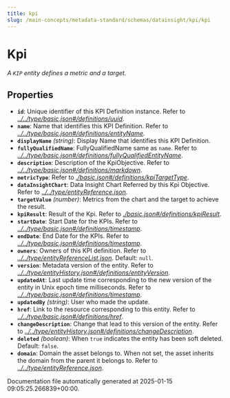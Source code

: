 ```yaml
---
title: kpi
slug: /main-concepts/metadata-standard/schemas/datainsight/kpi/kpi
---
```


# Kpi

*A `KIP` entity defines a metric and a target.*

## Properties

- **`id`**: Unique identifier of this KPI Definition instance. Refer to *[../../type/basic.json#/definitions/uuid](#/../type/basic.json#/definitions/uuid)*.
- **`name`**: Name that identifies this KPI Definition. Refer to *[../../type/basic.json#/definitions/entityName](#/../type/basic.json#/definitions/entityName)*.
- **`displayName`** *(string)*: Display Name that identifies this KPI Definition.
- **`fullyQualifiedName`**: FullyQualifiedName same as `name`. Refer to *[../../type/basic.json#/definitions/fullyQualifiedEntityName](#/../type/basic.json#/definitions/fullyQualifiedEntityName)*.
- **`description`**: Description of the KpiObjective. Refer to *[../../type/basic.json#/definitions/markdown](#/../type/basic.json#/definitions/markdown)*.
- **`metricType`**: Refer to *[./basic.json#/definitions/kpiTargetType](#basic.json#/definitions/kpiTargetType)*.
- **`dataInsightChart`**: Data Insight Chart Referred by this Kpi Objective. Refer to *[../../type/entityReference.json](#/../type/entityReference.json)*.
- **`targetValue`** *(number)*: Metrics from the chart and the target to achieve the result.
- **`kpiResult`**: Result of the Kpi. Refer to *[./basic.json#/definitions/kpiResult](#basic.json#/definitions/kpiResult)*.
- **`startDate`**: Start Date for the KPIs. Refer to *[../../type/basic.json#/definitions/timestamp](#/../type/basic.json#/definitions/timestamp)*.
- **`endDate`**: End Date for the KPIs. Refer to *[../../type/basic.json#/definitions/timestamp](#/../type/basic.json#/definitions/timestamp)*.
- **`owners`**: Owners of this KPI definition. Refer to *[../../type/entityReferenceList.json](#/../type/entityReferenceList.json)*. Default: `null`.
- **`version`**: Metadata version of the entity. Refer to *[../../type/entityHistory.json#/definitions/entityVersion](#/../type/entityHistory.json#/definitions/entityVersion)*.
- **`updatedAt`**: Last update time corresponding to the new version of the entity in Unix epoch time milliseconds. Refer to *[../../type/basic.json#/definitions/timestamp](#/../type/basic.json#/definitions/timestamp)*.
- **`updatedBy`** *(string)*: User who made the update.
- **`href`**: Link to the resource corresponding to this entity. Refer to *[../../type/basic.json#/definitions/href](#/../type/basic.json#/definitions/href)*.
- **`changeDescription`**: Change that lead to this version of the entity. Refer to *[../../type/entityHistory.json#/definitions/changeDescription](#/../type/entityHistory.json#/definitions/changeDescription)*.
- **`deleted`** *(boolean)*: When `true` indicates the entity has been soft deleted. Default: `false`.
- **`domain`**: Domain the asset belongs to. When not set, the asset inherits the domain from the parent it belongs to. Refer to *[../../type/entityReference.json](#/../type/entityReference.json)*.


Documentation file automatically generated at 2025-01-15 09:05:25.266839+00:00.
